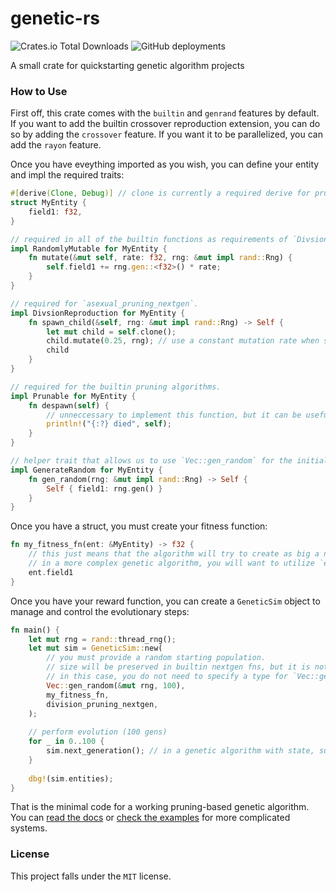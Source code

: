 # genetic-rs
![Crates.io Total Downloads](https://img.shields.io/crates/d/genetic-rs)
![GitHub deployments](https://img.shields.io/github/deployments/HyperCodec/genetic-rs/testing)

A small crate for quickstarting genetic algorithm projects

### How to Use
First off, this crate comes with the `builtin` and `genrand` features by default. If you want to add the builtin crossover reproduction extension, you can do so by adding the `crossover` feature. If you want it to be parallelized, you can add the `rayon` feature.

Once you have eveything imported as you wish, you can define your entity and impl the required traits:

```rust
#[derive(Clone, Debug)] // clone is currently a required derive for pruning nextgens.
struct MyEntity {
    field1: f32,
}

// required in all of the builtin functions as requirements of `DivsionReproduction` and `CrossoverReproduction`
impl RandomlyMutable for MyEntity {
    fn mutate(&mut self, rate: f32, rng: &mut impl rand::Rng) {
        self.field1 += rng.gen::<f32>() * rate;
    }
}

// required for `asexual_pruning_nextgen`.
impl DivsionReproduction for MyEntity {
    fn spawn_child(&self, rng: &mut impl rand::Rng) -> Self {
        let mut child = self.clone();
        child.mutate(0.25, rng); // use a constant mutation rate when spawning children in pruning algorithms.
        child
    }
}

// required for the builtin pruning algorithms.
impl Prunable for MyEntity {
    fn despawn(self) {
        // unneccessary to implement this function, but it can be useful for debugging and cleaning up entities.
        println!("{:?} died", self);
    }
}

// helper trait that allows us to use `Vec::gen_random` for the initial population.
impl GenerateRandom for MyEntity {
    fn gen_random(rng: &mut impl rand::Rng) -> Self {
        Self { field1: rng.gen() }
    }
}
```

Once you have a struct, you must create your fitness function:
```rust
fn my_fitness_fn(ent: &MyEntity) -> f32 {
    // this just means that the algorithm will try to create as big a number as possible due to fitness being directly taken from the field.
    // in a more complex genetic algorithm, you will want to utilize `ent` to test them and generate a reward.
    ent.field1
}
```


Once you have your reward function, you can create a `GeneticSim` object to manage and control the evolutionary steps:

```rust
fn main() {
    let mut rng = rand::thread_rng();
    let mut sim = GeneticSim::new(
        // you must provide a random starting population. 
        // size will be preserved in builtin nextgen fns, but it is not required to keep a constant size if you were to build your own nextgen function.
        // in this case, you do not need to specify a type for `Vec::gen_random` because of the input of `my_fitness_fn`.
        Vec::gen_random(&mut rng, 100),
        my_fitness_fn,
        division_pruning_nextgen,
    );
 
    // perform evolution (100 gens)
    for _ in 0..100 {
        sim.next_generation(); // in a genetic algorithm with state, such as a physics simulation, you'd want to do things with `sim.entities` in between these calls
    }
 
    dbg!(sim.entities);
}
```

That is the minimal code for a working pruning-based genetic algorithm. You can [read the docs](https://docs.rs/genetic-rs) or [check the examples](/examples/) for more complicated systems.

### License
This project falls under the `MIT` license.